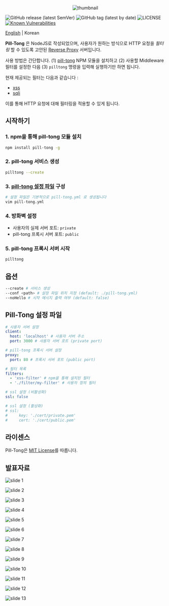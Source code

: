 <p align="center">
  <img src="./doc/thumbnail/thumbnail-black.png" alt="thumbnail">
</p>

![[GitHub release (latest SemVer)](https://github.com/maverick-ksj/pill-tong/releases)](https://img.shields.io/github/v/release/maverick-ksj/pill-tong)
![[GitHub tag (latest by date)](https://github.com/maverick-ksj/pill-tong/tags)](https://img.shields.io/github/v/tag/maverick-ksj/pill-tong)
![[LICENSE](https://github.com/maverick-ksj/pill-tong/blob/master/LICENSE)](https://img.shields.io/github/license/maverick-ksj/pill-tong)
[![Known Vulnerabilities](https://snyk.io/test/github/maverick-ksj/pill-tong/badge.svg)](https://snyk.io/test/github/maverick-ksj/pill-tong)

[English](./README.md) | Korean

**Pill-Tong** 은 NodeJS로 작성되었으며, 사용자가 원하는 방식으로 HTTP 요청을 *필터링* 할 수 있도록 고안된 [Reverse Proxy](https://en.wikipedia.org/wiki/Reverse_proxy) 서버입니다.

사용 방법은 간단합니다. (1) [pill-tong](https://www.npmjs.com/package/pill-tong) NPM 모듈을 설치하고 (2) 사용할 Middleware 필터를 설정한 다음 (3) `pilltong` 명령을 입력해 실행하기만 하면 됩니다.

현재 제공되는 필터는 다음과 같습니다 :

* [xss](https://github.com/maverick-ksj/pill-tong-xss-filter)
* [sqli](https://github.com/maverick-ksj/pill-tong-sqli-filter)

이를 통해 HTTP 요청에 대해 필터링을 적용할 수 있게 됩니다.

## 시작하기

### 1\. npm을 통해 pill-tong 모듈 설치

```sh
npm install pill-tong -g
```

### 2\. pill-tong 서비스 생성

```sh
pilltong --create
```

### 3\. [pill-tong 설정 파일](#pill-tong-설정-파일) 구성

```sh
# 설정 파일은 기본적으로 pill-tong.yml 로 생성됩니다
vim pill-tong.yml
```

### 4\. **방화벽 설정**

* 사용자의 실제 서버 포트: `private`
* pill-tong 프록시 서버 포트: `public`

### 5\. pill-tong 프록시 서버 시작

```sh
pilltong
```

## 옵션

```sh
--create # 서비스 생성
--conf <path> # 설정 파일 위치 지정 (default: ./pill-tong.yml)
--noHello # 시작 메시지 출력 여부 (default: false)
```

## Pill-Tong 설정 파일

```yml
# 사용자 서버 설정
client:
  host: 'localhost' # 사용자 서버 주소
  port: 3000 # 사용자 서버 포트 (private port)

# pill-tong 프록시 서버 설정
proxy:
  port: 80 # 프록시 서버 포트 (public port)

# 필터 목록
filters:
  - 'xss-filter' # npm을 통해 설치된 필터
  - './filter/my-filter' # 사용자 정의 필터

# ssl 설정 (비활성화)
ssl: false

# ssl 설정 (활성화)
# ssl:
#     key: './cert/private.pem'
#     cert: './cert/public.pem'
```

## 라이센스

Pill-Tong은 [MIT License](./LICENSE)를 따릅니다.

## 발표자료

![slide 1](./doc/presentation/pt/1.PNG)

![slide 2](./doc/presentation/pt/2.PNG)

![slide 3](./doc/presentation/pt/3.PNG)

![slide 4](./doc/presentation/pt/4.PNG)

![slide 5](./doc/presentation/pt/5.PNG)

![slide 6](./doc/presentation/pt/6.PNG)

![slide 7](./doc/presentation/pt/7.PNG)

![slide 8](./doc/presentation/pt/8.PNG)

![slide 9](./doc/presentation/pt/9.PNG)

![slide 10](./doc/presentation/pt/10.PNG)

![slide 11](./doc/presentation/pt/11.PNG)

![slide 12](./doc/presentation/pt/12.PNG)

![slide 13](./doc/presentation/pt/13.PNG)
